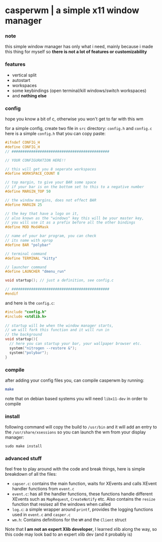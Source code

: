 # casperwm | a simple x11 window manager

### note
this simple window manager has only what i need, mainly because
i made this thing for myself so **there is not a lot of 
features or customizability**

### features
- vertical split 
- autostart
- workspaces
- some keybindings (open terminal/kill windows/switch workspaces)
- and **nothing else**

### config
hope you know a bit of c, otherwise you won't get to far with this 
wm

for a simple config, create two file in `src` directory: `config.h` and `config.c`
here is a simple `config.h` that you can copy paste:
```c
#ifndef CONFIG_H
#define CONFIG_H
// #############################################

// YOUR CONFIGURATION HERE!!

// this will get you 8 seperate workspaces
#define WORKSPACE_COUNT 8

// top margin, to give your BAR some space
// if your bar is on the bottom set to this to a negative number
#define MARGIN_TOP 50

// the window margins, does not effect BAR
#define MARGIN 25

// the key that have a logo on it, 
// also known as the "windows" key this will be your master key,
// you will use it as a prefix before all the other bindings
#define MOD Mod4Mask

// name of your bar program, you can check 
// its name with xprop
#define BAR "polybar"

// terminal command 
#define TERMINAL "kitty" 

// launcher command
#define LAUNCHER "dmenu_run" 

void startup(); // just a definition, see config.c

// #############################################
#endif
```
and here is the `config.c`:
```c
#include "config.h"
#include <stdlib.h>
 
// startup will be when the window manager starts,
// wm will fork this function and it will run in 
// the background
void startup(){  
  // here you can startup your bar, your wallpaper browser etc.
  system("nitrogen --restore &");
  system("polybar");
}
```

### compile
after adding your config files you, can compile casperwm by running:
```bash
make
```
note that on debian based systems you will need `libx11-dev` in order to
compile

### install
following command will copy the build to `/usr/bin` and it will add an entry to the
`/usr/share/xsessions` so you can launch the wm from your display manager:
```
sudo make install
```

### advanced stuff
feel free to play around with the code and break things, here is simple breakdown of all the files:
- `capser.c`: contains the main function, waits for XEvents and calls XEvent handler functions from `event.c`
- `event.c`: has all the handler functions, these functions handle different XEvents such as `MapRequest`, `CreateNotify` etc. Also contains the `resize` function that resisez all the windows when called
- `log.c`: a simple wrapper around `printf`, provides the logging functions used in `event.c` and `casper.c`
- `wm.h`: Contains definitions for the `WM` and the `Client` struct

Note that **I am not an expert Xlib developer**, I learned xlib along the way, so this code may look bad to an
expert xlib dev (and it probably is)
